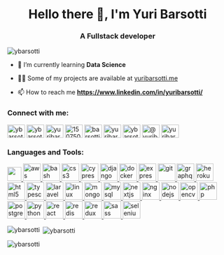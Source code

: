 <h1 align="center">Hello there 👋, I'm Yuri Barsotti</h1>
<h3 align="center">A Fullstack developer</h3>

<p align="left"> <img src="https://komarev.com/ghpvc/?username=ybarsotti&label=Profile%20views&color=0e75b6&style=plastic" alt="ybarsotti" /> </p>

- 🌱 I’m currently learning **Data Science**

- 👨‍💻 Some of my projects are available at [yuribarsotti.me](https://www.yuribarsotti.me)
- 📫 How to reach me **https://www.linkedin.com/in/yuribarsotti/**

<h3 align="left">Connect with me:</h3>
<p align="left">
<a href="https://dev.to/ybarsotti" target="blank"><img align="center" src="https://cdn.jsdelivr.net/npm/simple-icons@3.0.1/icons/dev-dot-to.svg" alt="ybarsotti" height="30" width="40" /></a>
<a href="https://twitter.com/ybarsotti" target="blank"><img align="center" src="https://cdn.jsdelivr.net/npm/simple-icons@3.0.1/icons/twitter.svg" alt="ybarsotti" height="30" width="40" /></a>
<a href="https://linkedin.com/in/yuribarsotti" target="blank"><img align="center" src="https://cdn.jsdelivr.net/npm/simple-icons@3.0.1/icons/linkedin.svg" alt="yuribarsotti" height="30" width="40" /></a>
<a href="https://stackoverflow.com/users/15075051" target="blank"><img align="center" src="https://cdn.jsdelivr.net/npm/simple-icons@3.0.1/icons/stackoverflow.svg" alt="15075051" height="30" width="40" /></a>
<a href="https://kaggle.com/barsotti" target="blank"><img align="center" src="https://cdn.jsdelivr.net/npm/simple-icons@3.0.1/icons/kaggle.svg" alt="barsotti" height="30" width="40" /></a>
<a href="https://fb.com/yuribarsotti" target="blank"><img align="center" src="https://cdn.jsdelivr.net/npm/simple-icons@3.0.1/icons/facebook.svg" alt="yuribarsotti" height="30" width="40" /></a>
<a href="https://instagram.com/ybarsotti" target="blank"><img align="center" src="https://cdn.jsdelivr.net/npm/simple-icons@3.0.1/icons/instagram.svg" alt="ybarsotti" height="30" width="40" /></a>
<a href="https://medium.com/@yuribarsotti" target="blank"><img align="center" src="https://cdn.jsdelivr.net/npm/simple-icons@3.0.1/icons/medium.svg" alt="@yuribarsotti" height="30" width="40" /></a>
<a href="https://www.hackerrank.com/yuribarsotti" target="blank"><img align="center" src="https://cdn.jsdelivr.net/npm/simple-icons@3.0.1/icons/hackerrank.svg" alt="yuribarsotti" height="30" width="40" /></a>
</p>

<h3 align="left">Languages and Tools:</h3>

<p align="left">
  <a href="https://angular.io" target="_blank">
    <img height="32" width="32" src="https://unpkg.com/simple-icons@v5/icons/angularjs.svg" />
  </a>
  <a href="https://aws.amazon.com" target="_blank">
    <img src="https://unpkg.com/simple-icons@v5/icons/amazonaws.svg" alt="aws" width="40" height="40"/> 
  </a>  
  <a href="https://www.gnu.org/software/bash/" target="_blank"> 
    <img src="https://unpkg.com/simple-icons@v5/icons/gnubash.svg" alt="bash" width="40" height="40"/> 
  </a> 
  <a href="https://www.w3schools.com/css/" target="_blank"> 
    <img src="https://unpkg.com/simple-icons@v5/icons/css3.svg" alt="css3" width="40" height="40"/> 
  </a> 
  <a href="https://www.cypress.io" target="_blank"> 
    <img src="https://raw.githubusercontent.com/simple-icons/simple-icons/6e46ec1fc23b60c8fd0d2f2ff46db82e16dbd75f/icons/cypress.svg" alt="cypress" width="40" height="40"/>
  </a> 
  <a href="https://www.djangoproject.com/" target="_blank"> 
    <img src="https://unpkg.com/simple-icons@v5/icons/django.svg" alt="django" width="40" height="40"/> 
  </a> 
  <a href="https://www.docker.com/" target="_blank"> 
    <img src="https://unpkg.com/simple-icons@v5/icons/docker.svg" alt="docker" width="40" height="40"/> 
  </a>
  <a href="https://expressjs.com" target="_blank">
    <img src="https://unpkg.com/simple-icons@v5/icons/express.svg" alt="express" width="40" height="40"/> 
  </a>
  <a href="https://git-scm.com/" target="_blank">
    <img src="https://unpkg.com/simple-icons@v5/icons/git.svg" alt="git" width="40" height="40"/> 
  </a>
  <a href="https://graphql.org" target="_blank"> 
    <img src="https://unpkg.com/simple-icons@v5/icons/graphql.svg" alt="graphql" width="40" height="40"/> 
  </a>
  <a href="https://heroku.com" target="_blank">
    <img src="https://unpkg.com/simple-icons@v5/icons/heroku.svg" alt="heroku" width="40" height="40"/> 
  </a>
  <a href="https://www.w3.org/html/" target="_blank"> 
    <img src="https://unpkg.com/simple-icons@v5/icons/html5.svg" alt="html5" width="40" height="40"/>
  </a> 
  <a href="https://www.typescriptlang.org/" target="_blank"> 
    <img src="https://unpkg.com/simple-icons@v5/icons/typescript.svg" alt="typescript" width="40" height="40"/>
  </a> 
  <a href="https://laravel.com/" target="_blank"> 
    <img src="https://unpkg.com/simple-icons@v5/icons/laravel.svg" alt="laravel" width="40" height="40"/>
  </a> 
  <a href="https://www.linux.org/" target="_blank"> 
    <img src="https://unpkg.com/simple-icons@v5/icons/linux.svg" alt="linux" width="40" height="40"/> 
  </a>
  <a href="https://www.mongodb.com/" target="_blank"> 
    <img src="https://unpkg.com/simple-icons@v5/icons/mongodb.svg" alt="mongodb" width="40" height="40"/> 
  </a> 
  <a href="https://www.mysql.com/" target="_blank"> 
    <img src="https://unpkg.com/simple-icons@v5/icons/mysql.svg" alt="mysql" width="40" height="40"/>
  </a>
  <a href="https://nextjs.org/" target="_blank"> 
    <img src="https://unpkg.com/simple-icons@v5/icons/nextdotjs.svg" alt="nextjs" width="40" height="40"/> 
  </a>
  <a href="https://www.nginx.com" target="_blank">
    <img src="https://unpkg.com/simple-icons@v5/icons/nginx.svg" alt="nginx" width="40" height="40"/>
  </a> 
  <a href="https://nodejs.org" target="_blank"> 
    <img src="https://unpkg.com/simple-icons@v5/icons/nodejs.svg" alt="nodejs" width="40" height="40"/>
  </a> 
  <a href="https://opencv.org/" target="_blank">
    <img src="https://unpkg.com/simple-icons@v5/icons/opencv.svg" alt="opencv" width="40" height="40"/> 
  </a> 
  <a href="https://www.php.net" target="_blank">
    <img src="https://unpkg.com/simple-icons@v5/icons/php.svg" alt="php" width="40" height="40"/>
  </a>
  <a href="https://www.postgresql.org" target="_blank"> 
    <img src="https://unpkg.com/simple-icons@v5/icons/postgresql.svg" alt="postgresql" width="40" height="40"/>
  </a> 
  <a href="https://www.python.org" target="_blank">
    <img src="https://unpkg.com/simple-icons@v5/icons/python.svg" alt="python" width="40" height="40"/>
  </a>
  <a href="https://reactjs.org/" target="_blank"> 
    <img src="https://unpkg.com/simple-icons@v5/icons/react.svg" alt="react" width="40" height="40"/> 
  </a> 
  <a href="https://redis.io" target="_blank"> 
    <img src="https://unpkg.com/simple-icons@v5/icons/redis.svg" alt="redis" width="40" height="40"/> 
  </a> 
  <a href="https://redux.js.org" target="_blank"> 
    <img src="https://unpkg.com/simple-icons@v5/icons/redux.svg" alt="redux" width="40" height="40"/>
  </a> 
  <a href="https://sass-lang.com" target="_blank"> 
    <img src="https://unpkg.com/simple-icons@v5/icons/sass.svg" alt="sass" width="40" height="40"/> 
  </a> 
  <a href="https://www.selenium.dev" target="_blank">
    <img src="https://unpkg.com/simple-icons@v5/icons/selenium.svg" alt="selenium" width="40" height="40"/> 
  </a>  
</p>

<p>
  <img align="left" src="https://github-readme-stats.vercel.app/api/top-langs?username=ybarsotti&show_icons=true&theme=dark&locale=en&layout=compact" alt="ybarsotti" />
</p>

<p>&nbsp;<img align="center" src="https://github-readme-stats.vercel.app/api?username=ybarsotti&show_icons=true&theme=dark&locale=en" alt="ybarsotti" /></p>

<p><img align="center" src="https://github-readme-streak-stats.herokuapp.com/?user=ybarsotti&theme=dark" alt="ybarsotti" /></p>

<!--
**ybarsotti/ybarsotti** is a ✨ _special_ ✨ repository because its `README.md` (this file) appears on your GitHub profile.

Here are some ideas to get you started:

- 🔭 I’m currently working on ...
- 🌱 I’m currently learning ...
- 👯 I’m looking to collaborate on ...
- 🤔 I’m looking for help with ...
- 💬 Ask me about ...
- 📫 How to reach me: ...
- 😄 Pronouns: ...
- ⚡ Fun fact: ...
-->
